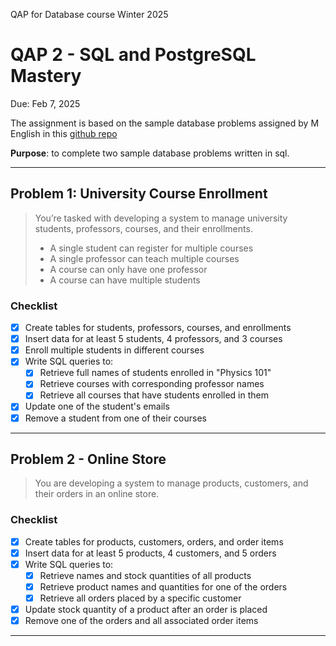  QAP for Database course Winter 2025

# QAP 2 - SQL and PostgreSQL Mastery

Due: Feb 7, 2025

The assignment is based on the sample database problems assigned by M English in this [github repo](https://menglishca.github.io/keyin-course-notes/databases/qaps/qap-2/)

**Purpose**: to complete two sample database problems written in sql.

---

## Problem 1: University Course Enrollment

>
> You’re tasked with developing a system to manage university students, professors, courses, and their enrollments.
>
> - A single student can register for multiple courses
> - A single professor can teach multiple courses
> - A course can only have one professor
> - A course can have multiple students

### Checklist

- [X] Create tables for students, professors, courses, and enrollments
- [X] Insert data for at least 5 students, 4 professors, and 3 courses
- [X] Enroll multiple students in different courses
- [X] Write SQL queries to:
  - [X] Retrieve full names of students enrolled in "Physics 101"
  - [X] Retrieve courses with corresponding professor names
  - [X] Retrieve all courses that have students enrolled in them
- [X] Update one of the student's emails
- [X] Remove a student from one of their courses

---

## Problem 2 - Online Store

> You are developing a system to manage products, customers, and their orders in an online store.

### Checklist

- [X] Create tables for products, customers, orders, and order items
- [X] Insert data for at least 5 products, 4 customers, and 5 orders
- [X] Write SQL queries to:
  - [X] Retrieve names and stock quantities of all products
  - [X] Retrieve product names and quantities for one of the orders
  - [X] Retrieve all orders placed by a specific customer
- [X] Update stock quantity of a product after an order is placed
- [X] Remove one of the orders and all associated order items

---
